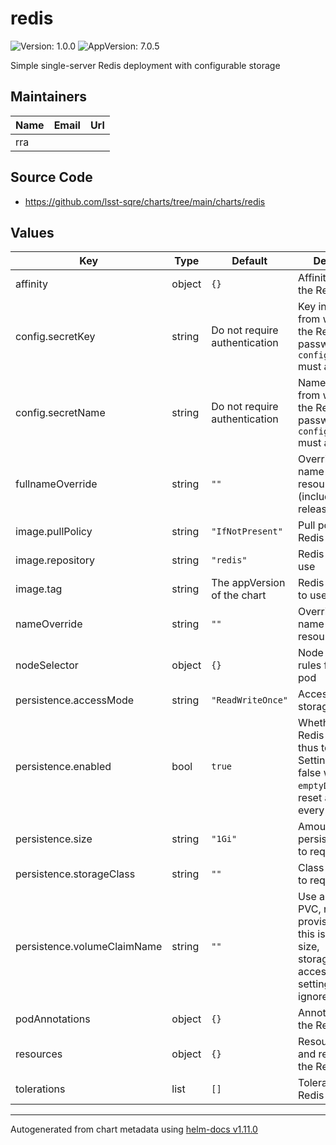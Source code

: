 # redis

![Version: 1.0.0](https://img.shields.io/badge/Version-1.0.0-informational?style=flat-square) ![AppVersion: 7.0.5](https://img.shields.io/badge/AppVersion-7.0.5-informational?style=flat-square)

Simple single-server Redis deployment with configurable storage

## Maintainers

| Name | Email | Url |
| ---- | ------ | --- |
| rra |  |  |

## Source Code

* <https://github.com/lsst-sqre/charts/tree/main/charts/redis>

## Values

| Key | Type | Default | Description |
|-----|------|---------|-------------|
| affinity | object | `{}` | Affinity rules for the Redis pod |
| config.secretKey | string | Do not require authentication | Key inside secret from which to get the Redis password. If set, `config.secretName` must also be set. |
| config.secretName | string | Do not require authentication | Name of secret from which to get the Redis password. If set, `config.secretKey` must also be set. |
| fullnameOverride | string | `""` | Override the full name for resources (includes the release name) |
| image.pullPolicy | string | `"IfNotPresent"` | Pull policy for the Redis image |
| image.repository | string | `"redis"` | Redis image to use |
| image.tag | string | The appVersion of the chart | Redis image tag to use |
| nameOverride | string | `""` | Override the base name for resources |
| nodeSelector | object | `{}` | Node selector rules for the Redis pod |
| persistence.accessMode | string | `"ReadWriteOnce"` | Access mode of storage to request |
| persistence.enabled | bool | `true` | Whether to persist Redis storage and thus tokens. Setting this to false will use `emptyDir` and reset all tokens on every restart. |
| persistence.size | string | `"1Gi"` | Amount of persistent storage to request |
| persistence.storageClass | string | `""` | Class of storage to request |
| persistence.volumeClaimName | string | `""` | Use an existing PVC, not dynamic provisioning. If this is set, the size, storageClass, and accessMode settings are ignored. |
| podAnnotations | object | `{}` | Annotations for the Redis pod |
| resources | object | `{}` | Resource limits and requests for the Redis pod |
| tolerations | list | `[]` | Tolerations for the Redis pod |

----------------------------------------------
Autogenerated from chart metadata using [helm-docs v1.11.0](https://github.com/norwoodj/helm-docs/releases/v1.11.0)
